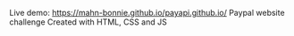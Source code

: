 Live demo: https://mahn-bonnie.github.io/payapi.github.io/
Paypal website challenge
Created with HTML, CSS and JS
